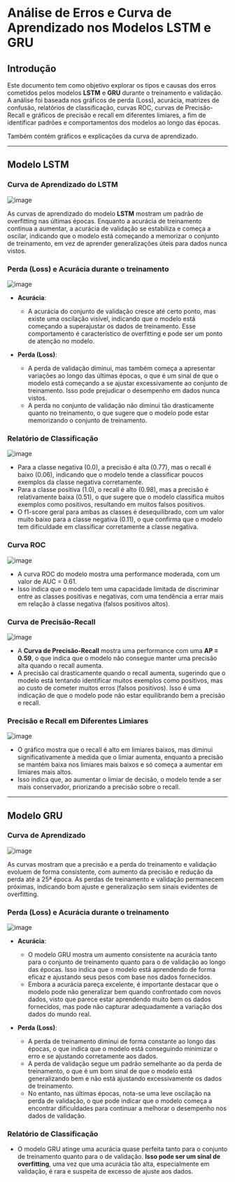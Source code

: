 # Análise de Erros e Curva de Aprendizado nos Modelos LSTM e GRU

## Introdução
Este documento tem como objetivo explorar os tipos e causas dos erros cometidos pelos modelos **LSTM** e **GRU** durante o treinamento e validação. A análise foi baseada nos gráficos de perda (Loss), acurácia, matrizes de confusão, relatórios de classificação, curvas ROC, curvas de Precisão-Recall e gráficos de precisão e recall em diferentes limiares, a fim de identificar padrões e comportamentos dos modelos ao longo das épocas.

Também contém gráficos e explicações da curva de aprendizado.

---

## Modelo LSTM

### Curva de Aprendizado do LSTM

![image](https://github.com/user-attachments/assets/bd61325d-b409-4db1-bedc-ce3b7214e5fe)

As curvas de aprendizado do modelo **LSTM** mostram um padrão de overfitting nas últimas épocas. Enquanto a acurácia de treinamento continua a aumentar, a acurácia de validação se estabiliza e começa a oscilar, indicando que o modelo está começando a memorizar o conjunto de treinamento, em vez de aprender generalizações úteis para dados nunca vistos.

### Perda (Loss) e Acurácia durante o treinamento

![image](https://github.com/user-attachments/assets/a0db4ef5-bfde-43d9-84b7-92383bac4f92)

- **Acurácia**:
    - A acurácia do conjunto de validação cresce até certo ponto, mas existe uma oscilação visível, indicando que o modelo está começando a superajustar os dados de treinamento. Esse comportamento é característico de overfitting e pode ser um ponto de atenção no modelo.

- **Perda (Loss)**:
    - A perda de validação diminui, mas também começa a apresentar variações ao longo das últimas épocas, o que é um sinal de que o modelo está começando a se ajustar excessivamente ao conjunto de treinamento. Isso pode prejudicar o desempenho em dados nunca vistos.
    - A perda no conjunto de validação não diminui tão drasticamente quanto no treinamento, o que sugere que o modelo pode estar memorizando o conjunto de treinamento.

### Relatório de Classificação

![image](https://github.com/user-attachments/assets/4cf5ebea-b767-43df-a4fc-835539a12907)

- Para a classe negativa (0.0), a precisão é alta (0.77), mas o recall é baixo (0.06), indicando que o modelo tende a classificar poucos exemplos da classe negativa corretamente.
- Para a classe positiva (1.0), o recall é alto (0.98), mas a precisão é relativamente baixa (0.51), o que sugere que o modelo classifica muitos exemplos como positivos, resultando em muitos falsos positivos.
- O f1-score geral para ambas as classes é desequilibrado, com um valor muito baixo para a classe negativa (0.11), o que confirma que o modelo tem dificuldade em classificar corretamente a classe negativa.

### Curva ROC

![image](https://github.com/user-attachments/assets/23f82851-2b0b-4043-9983-f4f4e8e08b9c)

- A curva ROC do modelo mostra uma performance moderada, com um valor de AUC = 0.61.
- Isso indica que o modelo tem uma capacidade limitada de discriminar entre as classes positivas e negativas, com uma tendência a errar mais em relação à classe negativa (falsos positivos altos).

### Curva de Precisão-Recall

![image](https://github.com/user-attachments/assets/52d24c50-6835-46b0-ba70-2c1ba3cbe970)

- A **Curva de Precisão-Recall** mostra uma performance com uma **AP = 0.59**, o que indica que o modelo não consegue manter uma precisão alta quando o recall aumenta.
- A precisão cai drasticamente quando o recall aumenta, sugerindo que o modelo está tentando identificar muitos exemplos como positivos, mas ao custo de cometer muitos erros (falsos positivos). Isso é uma indicação de que o modelo pode não estar equilibrando bem a precisão e recall.

### Precisão e Recall em Diferentes Limiares

![image](https://github.com/user-attachments/assets/5a72eef2-d95e-45b0-a03d-91bb6a91a55c)

- O gráfico mostra que o recall é alto em limiares baixos, mas diminui significativamente à medida que o limiar aumenta, enquanto a precisão se mantém baixa nos limiares mais baixos e só começa a aumentar em limiares mais altos.
- Isso indica que, ao aumentar o limiar de decisão, o modelo tende a ser mais conservador, priorizando a precisão sobre o recall.

---

## Modelo GRU

### Curva de Aprendizado

![image](https://github.com/user-attachments/assets/321b5f59-84dd-4789-a81c-aeb13bc5c7ef)

As curvas mostram que a precisão e a perda do treinamento e validação evoluem de forma consistente, com aumento da precisão e redução da perda até a 25ª época. As perdas de treinamento e validação permanecem próximas, indicando bom ajuste e generalização sem sinais evidentes de overfitting.

### Perda (Loss) e Acurácia durante o treinamento

![image](https://github.com/user-attachments/assets/42019e97-07bf-4b74-ad8a-aa6221abc5a4)

- **Acurácia**:
    - O modelo GRU mostra um aumento consistente na acurácia tanto para o conjunto de treinamento quanto para o de validação ao longo das épocas. Isso indica que o modelo está aprendendo de forma eficaz e ajustando seus pesos com base nos dados fornecidos.
    - Embora a acurácia pareça excelente, é importante destacar que o modelo pode não generalizar bem quando confrontado com novos dados, visto que parece estar aprendendo muito bem os dados fornecidos, mas pode não capturar adequadamente a variação dos dados do mundo real.

- **Perda (Loss)**:
    - A perda de treinamento diminui de forma constante ao longo das épocas, o que indica que o modelo está conseguindo minimizar o erro e se ajustando corretamente aos dados.
    - A perda de validação segue um padrão semelhante ao da perda de treinamento, o que é um bom sinal de que o modelo está generalizando bem e não está ajustando excessivamente os dados de treinamento.
    - No entanto, nas últimas épocas, nota-se uma leve oscilação na perda de validação, o que pode indicar que o modelo começa a encontrar dificuldades para continuar a melhorar o desempenho nos dados de validação.

### Relatório de Classificação

- O modelo GRU atinge uma acurácia quase perfeita tanto para o conjunto de treinamento quanto para o de validação. **Isso pode ser um sinal de overfitting**, uma vez que uma acurácia tão alta, especialmente em validação, é rara e suspeita de excesso de ajuste aos dados.
